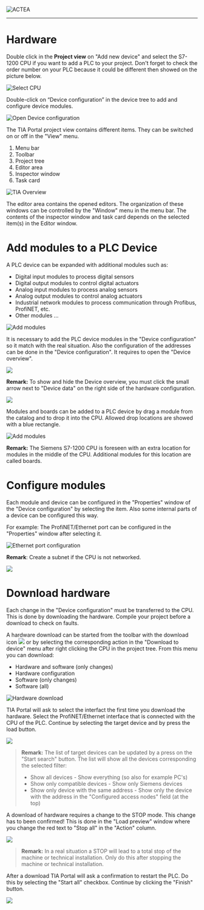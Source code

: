 
![ACTEA](../Logo_ACTEA_2.png)
_____________________________________
# Hardware
Double click in the **Project view** on "Add new device" and select the S7-1200 CPU if you want to add a PLC to your project. Don't forget to check the order number on your PLC because it could be different then showed on the picture below.

![Select CPU](../Ad03/Images/TIA_select_CPU.jpg)

Double-click on “Device configuration” in the device tree to add and configure device modules.

![Open Device configuration](../Ad03/Images/TIA_Open_Device_configuration.jpg)

The TIA Portal project view contains different items. They can be switched on or off in the "View" menu.
1. Menu bar
2. Toolbar
3. Project tree
4. Editor area
5. Inspector window
6. Task card

![TIA Overview](../Ad03/Images/TIA_overview.jpg)

The editor area contains the opened editors. The organization of these windows can be controlled by the "Window" menu in the menu bar.
The contents of the inspector window and task card depends on the selected item(s) in the Editor window.

# Add modules to a PLC Device
A PLC device can be expanded with additional modules such as:
* Digital input modules to process digital sensors
* Digital output modules to control digital actuators
* Analog input modules to process analog sensors
* Analog output modules to control analog actuators
* Industrial network modules to process communication through Profibus, ProfiNET, etc.
* Other modules ...

![Add modules](../Ad03/Images/Add_modules.jpg)

It is necessary to add the PLC device modules in the "Device configuration" so it match with the real situation. Also the configuration of the addresses can be done in the "Device configuration". It requires to open the "Device overview".

![](../Ad03/Images/Device_configuration.jpg)

**Remark:** To show and hide the Device overview, you must click the small arrow next to "Device data" on the right side of the hardware configuration.

![](../Ad03/Images/Show_device_data.jpg)

Modules and boards can be added to a PLC device by drag a module from the catalog and to drop it into the CPU. Allowed drop locations are showed with a blue rectangle.

![Add modules](../Ad03/Images/TIA_Add_modules.jpg)

**Remark:** The Siemens S7-1200 CPU is foreseen with an extra location for modules in the middle of the CPU. Additional modules for this location are called boards.

# Configure modules
Each module and device can be configured in the "Properties" window of the "Device configuration" by selecting the item. Also some internal parts of a device can be configured this way.

For example: The ProfiNET/Ethernet port can be configured in the "Properties" window after selecting it.

![Ethernet port configuration](../Ad03/Images/Config_ethernet_port.jpg)

**Remark**: Create a subnet if the CPU is not networked.

![](../Ad03/Images/Not_networked.jpg)

# Download hardware
Each change in the "Device configuration" must be transferred to the CPU. This is done by downloading the hardware. Compile your project before a download to check on faults.

A hardware download can be started from the toolbar with the download icon ![](../Ad03/Images/Download_icon.jpg) or by selecting the corresponding action in the "Download to device" menu after right clicking the CPU in the project tree. From this menu you can download:
* Hardware and software (only changes)
* Hardware configuration
* Software (only changes)
* Software (all)

![Hardware download](../Ad03/Images/TIA_HW_download.jpg)

TIA Portal will ask to select the interfact the first time you download the hardware. Select the ProfiNET/Ethernet interface that is connected with the CPU of the PLC. Continue by selecting the target device and by press the load button.

![](../Ad03/Images/Select_interface.jpg)

>**Remark:** The list of target devices can be updated by a press on the "Start search" button. The list will show all the devices corresponding the selected filter:
>* Show all devices - Show everything (so also for example PC's)
>* Show only compatible devices - Show only Siemens devices
>* Show only device with the same address - Show only the device with the address in the "Configured access nodes" field (at the top)

A download of hardware requires a change to the STOP mode. This change has to been confirmed! This is done in the "Load preview" window where you change the red text to "Stop all" in the "Action" column.

![](../Ad03/Images/Load_preview.jpg)

>**Remark:** In a real situation a STOP will lead to a total stop of the machine or technical installation. Only do this after stopping the machine or technical installation.

After a download TIA Portal will ask a confirmation to restart the PLC. Do this by selecting the "Start all" checkbox. Continue by clicking the "Finish" button.

![](../Ad03/Images/Load_results.jpg)
